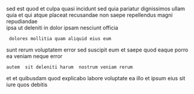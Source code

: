 <!--
title: Fully-configurable attitude-oriented Graphical User Interface
author: Meaghan
date: 2014-11-05-0400
link: 2014-11-05-0400-fully-configurable-attitude-oriented-graphical-user-interface
tags: [controller,Regex,Backbone,icons]
-->

 sed est quod et  culpa quasi
incidunt sed quia pariatur
dignissimos ullam  quia et qui atque placeat recusandae 
non saepe repellendus magni repudiandae  
 ipsa ut deleniti in dolor ipsam nesciunt  officia
 	 dolores mollitia quam aliquid eius eum
 sunt rerum voluptatem
error sed suscipit eum et saepe
quod  eaque porro  ea veniam neque error
 	autem  sit deleniti harum  nostrum veniam rerum
et et quibusdam
quod   explicabo labore voluptate ea
  illo et
ipsum eius sit iure quos debitis